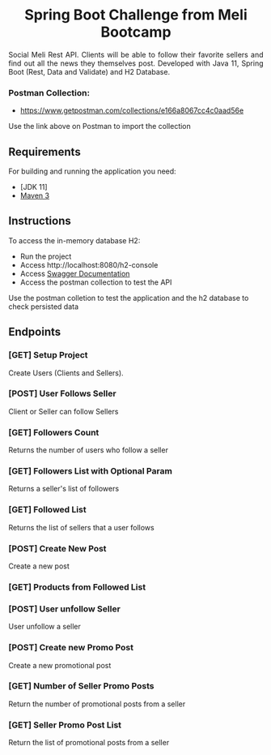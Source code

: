 <h1 align="center"> Spring Boot Challenge from Meli Bootcamp </h1>

<p align="justify"> Social Meli Rest API. Clients will be able to follow their favorite sellers and find out all the news they themselves post. Developed with Java 11, Spring Boot (Rest, Data and Validate) and H2 Database. </p>

### Postman Collection:

- https://www.getpostman.com/collections/e166a8067cc4c0aad56e

Use the link above on Postman to import the collection

## Requirements

For building and running the application you need:

- [JDK 11]
- [Maven 3](https://maven.apache.org)

## Instructions

To access the in-memory database H2:

- Run the project
- Access http://localhost:8080/h2-console
- Access [Swagger Documentation](http://localhost:8080/swagger-ui.html#/)
- Access the postman collection to test the API

Use the postman colletion to test the application and the h2 database to check persisted data

## Endpoints

### [GET] Setup Project
Create Users (Clients and Sellers).

### [POST] User Follows Seller

Client or Seller can follow Sellers

### [GET] Followers Count

Returns the number of users who follow a seller

### [GET] Followers List with Optional Param

Returns a seller's list of followers

### [GET] Followed List

Returns the list of sellers that a user follows

### [POST] Create New Post

Create a new post

### [GET] Products from Followed List

### [POST] User unfollow Seller

User unfollow a seller

### [POST] Create new Promo Post

Create a new promotional post

### [GET] Number of Seller Promo Posts

Return the number of promotional posts from a seller

### [GET] Seller Promo Post List

Return the list of promotional posts from a seller
